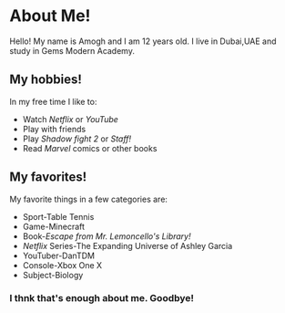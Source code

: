 # About Me!
Hello! My name is Amogh and I am 12 years old. I live in Dubai,UAE and study in Gems Modern Academy.

## My hobbies!
In my free time I like to:
- Watch _Netflix_ or _YouTube_
- Play with friends
- Play _Shadow fight 2_ or _Staff!_
- Read _Marvel_ comics or other books

## My favorites!
My favorite things in a few categories are:
- Sport-Table Tennis
- Game-Minecraft
- Book-*Escape from Mr. Lemoncello's Library!*
- _Netflix_ Series-The Expanding Universe of Ashley Garcia
- YouTuber-DanTDM
- Console-Xbox One X
- Subject-Biology

### I thnk that's enough about me. Goodbye!
